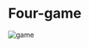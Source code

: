 # Four-game

![game](https://user-images.githubusercontent.com/83027100/149636854-59895166-f648-467c-aa96-8ca748a1650d.png)


